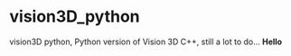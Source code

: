 # vision3D_python
vision3D python, Python version of Vision 3D C++, still a lot to do...
<b> Hello </b>
